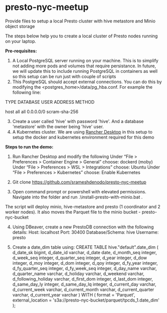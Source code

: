 # presto-nyc-meetup
Provide files to setup a local Presto cluster with hive metastore and Minio object storage

The steps below help you to create a local cluster of Presto nodes running on your laptop.

**Pre-requisites:**

1. A Local PostgreSQL server running on your machine. This is to simplify not adding more pods and volumes that require persistance. In future, we will update this to include running PostgreSQL in containers as well so this setup can be run just with couple of scripts
2. This PostgreSQL should accept external connections. You can do this by modifying the <postgres_home>/data/pg_hba.conf. For example the following line:

TYPE  DATABASE        USER            ADDRESS                 METHOD

host    all             all             0.0.0.0/0            scram-sha-256

3. Create a user called 'hive' with password 'hive'. And a database 'metastore' with the owner being 'hive' user. 
4. A Kubernetes cluster. We are using [Rancher Desktop]([url](https://rancherdesktop.io/)https://rancherdesktop.io/) in this setup to setup the docker and kubernetes environment required for this demo

**Steps to run the demo:**

1. Run Rancher Desktop and modify the following
Under “File > Preferences > Container Engine > General” choose:
dockerd (moby)
Under “File > Preferences > WSL > Integrations” choose:
Ubuntu
Under “File > Preferences > Kubernetes” choose:
Enable Kubernetes

2. Git clone https://github.com/srameshdenodo/presto-nyc-meetup 
3. Open command prompt or powershell with elevated permissions. Navigate into the folder and run .\install-presto-with-minio.bat . 

The script will deploy minio, hive-metastore and presto (1 coordinator and 2 worker nodes). It also moves the Parquet file to the minio bucket - presto-nyc-bucket

4. Using DBeaver, create a new PrestoDB connection with the following details:
Host: localhost
Port: 30400
Database/Schema: hive
Username: presto


5. Create a date_dim table using:
CREATE TABLE hive."default".date_dim (
d_date_sk bigint,
d_date_id varchar,
d_date date,
d_month_seq integer,
d_week_seq integer,
d_quarter_seq integer,
d_year integer,
d_dow integer,
d_moy integer,
d_dom integer,
d_qoy integer,
d_fy_year integer,
d_fy_quarter_seq integer,
d_fy_week_seq integer,
d_day_name varchar,
d_quarter_name varchar,
d_holiday varchar,
d_weekend varchar,
d_following_holiday varchar,
d_first_dom integer,
d_last_dom integer,
d_same_day_ly integer,
d_same_day_lq integer,
d_current_day varchar,
d_current_week varchar,
d_current_month varchar,
d_current_quarter varchar,
d_current_year varchar
)
WITH (
format = 'Parquet',
external_location = 's3a://presto-nyc-bucket/parquet/tpcds_1.date_dim'
);
